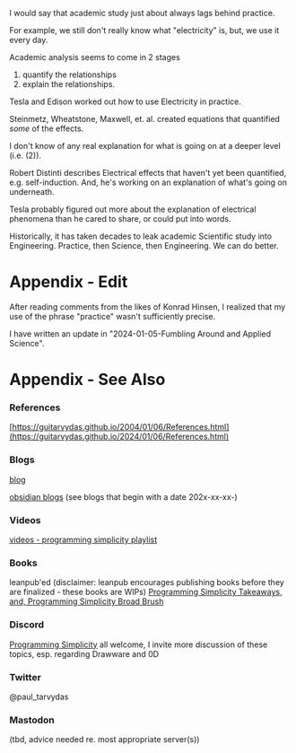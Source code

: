 I would say that academic study just about always lags behind practice. 

For example, we still don't really know what "electricity" is, but, we use it every day.  

Academic analysis seems to come in 2 stages
1. quantify the relationships
2. explain the relationships.

Tesla and Edison worked out how to use Electricity in practice.

Steinmetz, Wheatstone, Maxwell, et. al. created equations that quantified *some* of the effects.

I don't know of any real explanation for what is going on at a deeper level (i.e. (2)).

Robert Distinti describes Electrical effects that haven't yet been quantified, e.g. self-induction.  And, he's working on an explanation of what's going on underneath.

Tesla probably figured out more about the explanation of electrical phenomena than he cared to share, or could put into words.

Historically, it has taken decades to leak academic Scientific study into Engineering.  Practice, then Science, then Engineering. We can do better.
# Appendix - Edit
After reading comments from the likes of Konrad Hinsen, I realized that my use of the phrase "practice" wasn't sufficiently precise.

I have written an update in "2024-01-05-Fumbling Around and Applied Science".


# Appendix - See Also

### References

[https://guitarvydas.github.io/2004/01/06/References.html](https://guitarvydas.github.io/2024/01/06/References.html)

### Blogs
[blog](https://guitarvydas.github.io/)

[obsidian blogs](https://publish.obsidian.md/programmingsimplicity) (see blogs that begin with a date 202x-xx-xx-)
### Videos
[videos - programming simplicity playlist](https://www.youtube.com/@programmingsimplicity2980)
### Books
leanpub'ed (disclaimer: leanpub encourages publishing books before they are finalized - these books are WIPs)
[Programming Simplicity Takeaways, and, Programming Simplicity Broad Brush](https://leanpub.com/u/paul-tarvydas)
### Discord
[Programming Simplicity](https://discord.gg/Jjx62ypR) all welcome, I invite more discussion of these topics, esp. regarding Drawware and 0D
### Twitter
@paul_tarvydas
### Mastodon
(tbd, advice needed re. most appropriate server(s))

<script src="https://utteranc.es/client.js" 
        repo="guitarvydas/guitarvydas.github.io" 
        issue-term="pathname" 
        theme="github-light" 
        crossorigin="anonymous" 
        async> 
</script> 
